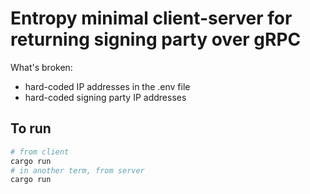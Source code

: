 # Entropy minimal client-server for returning signing party over gRPC

What's broken:

- hard-coded IP addresses in the .env file
- hard-coded signing party IP addresses

## To run

```sh
# from client
cargo run 
# in another term, from server
cargo run 
```

